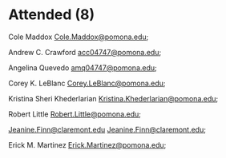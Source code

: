 # Attended (8)


Cole Maddox Cole.Maddox@pomona.edu;

Andrew C. Crawford acc04747@pomona.edu;

Angelina Quevedo amq04747@pomona.edu;

Corey K. LeBlanc Corey.LeBlanc@pomona.edu;

Kristina Sheri Khederlarian Kristina.Khederlarian@pomona.edu;

Robert Little Robert.Little@pomona.edu;

Jeanine.Finn@claremont.edu Jeanine.Finn@claremont.edu;

Erick M. Martinez Erick.Martinez@pomona.edu;
